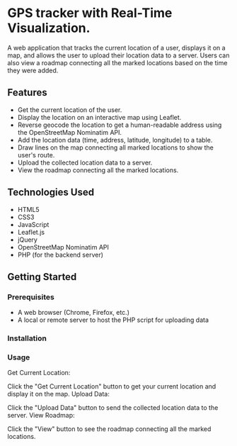 # GPS tracker with Real-Time Visualization. 
A web application that tracks the current location of a user, displays it on a map, and allows the user to upload their location data to a server. Users can also view a roadmap connecting all the marked locations based on the time they were added.

## Features

- Get the current location of the user.
- Display the location on an interactive map using Leaflet.
- Reverse geocode the location to get a human-readable address using the OpenStreetMap Nominatim API.
- Add the location data (time, address, latitude, longitude) to a table.
- Draw lines on the map connecting all marked locations to show the user's route.
- Upload the collected location data to a server.
- View the roadmap connecting all the marked locations.

## Technologies Used

- HTML5
- CSS3
- JavaScript
- Leaflet.js
- jQuery
- OpenStreetMap Nominatim API
- PHP (for the backend server)

## Getting Started

### Prerequisites

- A web browser (Chrome, Firefox, etc.)
- A local or remote server to host the PHP script for uploading data

### Installation

### Usage
Get Current Location:

Click the "Get Current Location" button to get your current location and display it on the map.
Upload Data:

Click the "Upload Data" button to send the collected location data to the server.
View Roadmap:

Click the "View" button to see the roadmap connecting all the marked locations.
